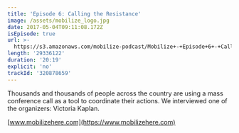 ```yaml
---
title: 'Episode 6: Calling the Resistance'
image: /assets/mobilize_logo.jpg
date: 2017-05-04T09:11:08.172Z
isEpisode: true
url: >-
  https://s3.amazonaws.com/mobilize-podcast/Mobilize+-+Episode+6+-+Calling+the+Resistance.mp3
length: '29336122'
duration: '20:19'
explicit: 'no'
trackId: '320878659'
---
```

Thousands and thousands of people across the country are using a mass conference call as a tool to coordinate their actions. We interviewed one of the organizers: Victoria Kaplan.

[www.mobilizehere.com](https://www.mobilizehere.com)


